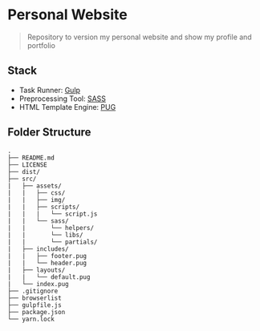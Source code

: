 # Personal Website

> Repository to version my personal website and show my profile and portfolio

## Stack

- Task Runner: [Gulp](http://gulpjs.com/)
- Preprocessing Tool: [SASS](http://sass-lang.com/)
- HTML Template Engine: [PUG](https://pugjs.org/api/getting-started.html)

## Folder Structure
```
.
├── README.md
├── LICENSE
├── dist/
├── src/
|   ├── assets/
|   |   ├── css/
|   |   ├── img/
|   |   ├── scripts/
|   |   |   └── script.js
|   |   └── sass/
|   |       └── helpers/
|   |       └── libs/
|   |       └── partials/
|   ├── includes/
|   |   ├── footer.pug
|   |   └── header.pug
|   ├── layouts/
|   |   └── default.pug
|   └── index.pug
├── .gitignore
├── browserlist 
├── gulpfile.js
├── package.json
└── yarn.lock
```